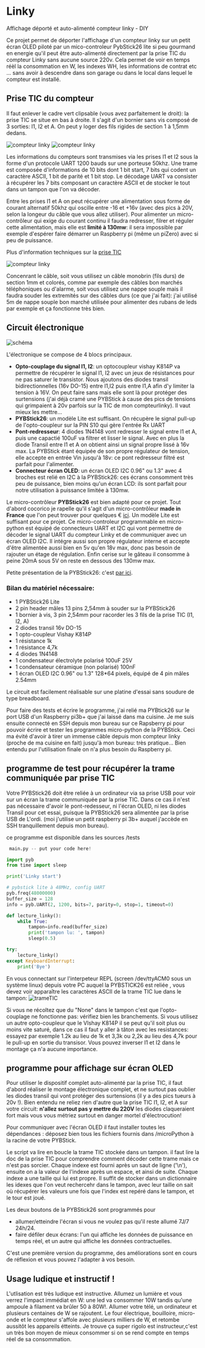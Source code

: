 # Linky

Affichage déporté et auto-alimenté compteur linky - DIY

Ce projet permet de déporter l'affichage d'un compteur linky sur un petit écran OLED piloté par un mico-controleur PybStick26 lite si peu gourmand en energie qu'il peut être auto-alimenté directement par la prise TIC du compteur Linky sans aucune source 220v. Cela permet de voir en temps réèl la consommation en W, les indexes WH, les informations de contrat etc ... sans avoir à descendre dans son garage ou dans le local dans lequel le compteur est installé.

## Prise TIC du compteur

Il faut enlever le cadre vert clipsable (vous avez parfaitement le droit): la prise TIC se situe en bas à droite. Il s'agit d'un bornier sans vis composé de 3 sorties: I1, I2 et A. On peut y loger des fils rigides de section 1 à 1,5mm dedans.

![compteur linky](_docs/linky01.jpg)
![compteur linky](_docs/linky02.jpg)

Les informations du compteurs sont transmises via les prises I1 et I2 sous la forme d'un protocole UART 1200 bauds  sur une porteuse 50khz. Une trame est composée d'informations de 10 bits dont 1 bit start, 7 bits qui codent un caractère ASCII, 1 bit de parité et 1 bit stop. Le décodage UART va consister à récupérer les 7 bits composant un caractère ASCII et de stocker le tout dans un tampon que l'on va décoder.

Entre les prises I1 et A on peut récupérer une alimentation sous forme de courant alternatif 50khz qui oscille entre -16 et +16v (avec des pics à 20V, selon la longeur du câble que vous allez utiliser). Pour alimenter un micro-contrôleur qui exige du courant continu il faudra redresser, filrer et réguler cette alimentation, mais elle est **limité à 130mw**: il sera impossible par exemple d'espérer faire démarrer un Raspberry pi  (même un piZero) avec si peu de puissance.

Plus d'information techniques sur la [prise TIC](https://www.enedis.fr/sites/default/files/Enedis-NOI-CPT_54E.pdf)

![compteur linky](_docs/cableTIC.jpg)

Concenrant le câble, soit vous utilisez un câble monobrin (fils durs) de section 1mm et colorés, comme par exemple des câbles bon marchés téléphoniques ou d'alarme, soit vous utilisez une nappe souple mais il faudra souder les extremités sur des câbles durs (ce que j'ai fait): j'ai utilisé 5m de nappe souple bon marché utilisée pour alimenter des rubans de leds par exemple et ça fonctionne très bien.

## Circuit électronique
![schéma](_docs/schemaLinky.png)

L'électronique se compose de 4 blocs principaux.
* **Opto-couplage du signal I1, I2**: un optocoupleur vishay K814P va permettre de récupérer le signal I1, I2 avec un jeux de résistances pour ne pas saturer le transistor. Nous ajoutons des diodes transil bidirectionnelles (16v DO-15) entre I1,I2 puis entre I1,A afin d'y limiter la tension à 16V. On peut faire sans mais elle sont là pour protéger des surtensions (j'ai déjà cramé une PYBStick à cause des pics de tensions qui grimpaient à 20v parfois sur la TIC de mon compteurlinky). Il vaut mieux les mettre...
* **PYBStick26**: un modèle Lite est suffisant. On récupère le signal pull-up de l'opto-coupleur sur la PIN S10 qui gère l'entrée Rx UART
* **Pont-redresseur**: 4 diodes 1N4148 vont redresser le signal entre I1 et A, puis une capactié 100uF va filtrer et lisser le signal. Avec en plus la diode Transil entre I1 et A on obtient ainsi un signal propre lissé à 16v max. La PYBStick étant équipée de son propre régulateur de tension, elle accepte en entrée Vin jusqu'à 18v: ce pont redresseur filtré est parfait pour l'alimenter.
* **Connecteur écran OLED**: un écran OLED I2C 0.96" ou 1.3" avec 4 broches est relié en I2C à la PYBStick26: ces écrans consomment très peu de puissance, bien moins qu'un écran LCD: ils sont parfait pour notre utilisation à puissance limitée à 130mw.

Le micro-contrôleur **PYBStick26** est bien adapté pour ce projet. Tout d'abord cocorico je rapelle qu'il s'agit d'un micro-contrôleur **made in France** que l'on peut trouver pour quelques € [ici](https://shop.mchobby.be/fr/micropython/1830-pybstick-lite-26-micropython-et-arduino-3232100018303-garatronic.html). Un modèle Lite est suffisant pour ce projet. Ce micro-controleur programmable en micro-python est équipé de connecteurs UART et I2C qui vont permettre de décoder le signal UART du compteur Linky et de communiquer avec un écran OLED I2C. Il intégre aussi son propre régulateur interne et accepte d'être alimentée aussi bien en 5v qu'en 18v max, donc pas besoin de rajouter un étage de régulation. Enfin cerise sur le gâteau il consomme à peine 20mA sous 5V on reste en dessous des 130mw max.

Petite présentation de la PYBStick26: c'est [par ici](https://www.papsdroid.fr/post/pybstick).

### Bilan du matériel nécessaire:
* 1 PYBStick26 Lite
* 2 pin header mâles 13 pins 2,54mm à souder sur la PYBStick26
* 1 bornier à vis, 3 pin 2,54mm pour racorder les 3 fils de la prise TIC (I1, I2, A)
* 2 diodes transil 16v DO-15
* 1 opto-coupleur Vishay K814P
* 1 résistance 1k
* 1 résistance 4,7k
* 4 diodes 1N4148
* 1 condensateur électrolyte polarisé 100uF 25V
* 1 condensateur céramique (non polarisé) 100nF
* 1 écran OLED I2C 0.96" ou 1.3" 128*64 pixels, équipé de 4 pin mâles 2.54mm

Le circuit est facilement réalisable sur une platine d'essai sans soudure de type breadboard.

Pour faire des tests et écrire le programme, j'ai relié ma PYBtick26 sur le port USB d'un Raspberry pi3b+ que j'ai laissé dans ma cuisine. Je me suis ensuite connecté en SSH depuis mon bureau sur ce Rapsberry pi pour pouvoir écrire et tester les programmes micro-python de la PYBStick. Ceci ma évité d'avoir à tirer un immense câble depuis mon compteur linky (proche de ma cuisine en fait) jusqu'à mon bureau: très pratique... Bien entendu pur l'utilisation finale on n'a plus besoin du Raspberry pi.

## programme de test pour récupérer la trame communiquée par prise TIC

Votre PYBStick26 doit être reliée à un ordinateur via sa prise USB pour voir sur un écran la trame communiquée par la prise TIC.
Dans ce cas il n'est pas nécessaire d'avoir le pont-redesseur, ni l'écran OLED, ni les diodes Transil pour cet essai,  puisque la PYBStick26 sera alimentée par la prise USB de L'ordi. (moi j'utilise un petit raspberry pi 3b+ auquel j'accède en SSH tranquillement depuis mon bureau).

ce programme est disponible dans les sources /tests
```python
 main.py -- put your code here!

import pyb
from time import sleep

print('Linky start')

# pybstick lite à 48MHz, config UART
pyb.freq(48000000)
buffer_size = 128
info = pyb.UART(2, 1200, bits=7, parity=0, stop=1, timeout=0)

def lecture_linky():
    while True:
        tampon=info.read(buffer_size)
        print('tampon lu: ', tampon)
        sleep(0.5)

try:
    lecture_linky()
except KeyboardInterrupt:
    print('Bye')
```

En vous connectant sur l'interpeteur REPL (screen /dev/ttyACM0 sous un système linux) depuis votre PC auquel la PYBSTICK26 est reliée , vous devez voir apparaître les caractères ASCII de la trame TIC lue dans le tampon:
![trameTIC](_docs/demo_01.png)

Si vous ne récoltez que du "None" dans le tampon c'est que l'opto-couplage ne fonctionne pas: vérifiez bien les branchements. Si vous utilisez un autre opto-coupleur que le VIshay K814P il se peut qu'il soit plus ou moins vite saturé, dans ce cas il faut y aller à tâton avec les resistances: essayez par exemple 1.2k au lieu de 1k et 3,3k ou 2,2k au lieu des 4,7k pour le pull-up en sortie du transisor. Vous pouvez inverser I1 et I2 dans le montage ça n'a aucune importance.

## programme pour affichage sur écran OLED

Pour utiliser le dispositif complet auto-alimenté par la prise TIC, il faut d'abord réaliser le montage électronique complet, et ne surtout pas oublier les diodes transil qui vont protéger des surtensions (il y a des pics tueurs  à 20v !). Bien entendu ne reliez rien d'autre que la prise TIC I1, I2, et A sur votre circuit: **n'allez surtout pas y mettre du 220V** les diodes claqueraient fort mais vous vous métriez surtout en danger mortel d'électrocution!

Pour communiquer avec l'écran OLED il faut installer toutes les dépendances : déposez bien tous les fichiers fournis dans /microPython à la racine de votre PYBStick. 

Le script va lire en boucle la trame TIC stockée dans un tampon. il faut lire la doc de la prise TIC pour comprendre comment décoder cette trame mais ce n'est pas sorcier. Chaque indexe est fourni après un saut de ligne ('\n'), ensuite on a la valeur de l'indexe après un espace, et ainsi de suite. Chaque indexe a une taille qui lui est propre. Il suffit de stocker dans un dictionnaire les idexes que l'on veut rechercehr dans le tampon, avec leur taille on sait où récupérer les valeurs une fois que l'index est repéré dans le tampon, et le tour est joué.

Les deux boutons de la PYBStick26 sont programmés pour 
* allumer/etteindre l'écran si vous ne voulez pas qu'il reste allumé 7J/7 24h/24.
* faire défiler deux écrans: l'un qui affiche les données de puissance en temps réel, et un autre qui affiche les données contractuelles.

C'est une première version du programme, des améliorations sont en cours de réflexion et vous pouvez l'adapter à vos besoin.

## Usage ludique et instructif !

L'utlisation est très ludique est instructive. Allumez un lumière et vous verrez l'impact immédiat en W: une led va consommer 10W tandis qu'une ampoule à filament va brûler 50 à 80W!. Allumer votre télé, un ordinateur et plusieurs centaines de W se rajoutent. Le four électrique, bouilloire, micro-onde et le compteur s'affole avec plusieurs milliers de W, et retombe aussitôt les appareils étteints. Je trouve ça super rigolo est instructeur,c'est un très bon moyen de mieux consommer si on se rend compte en temps réel de sa consommation.
